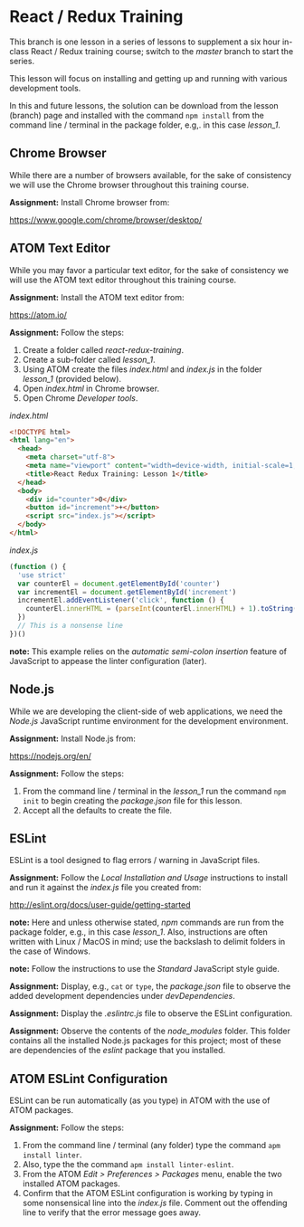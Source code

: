 # React / Redux Training

This branch is one lesson in a series of lessons to supplement a six hour
in-class React / Redux training course; switch to the *master* branch
to start the series.

This lesson will focus on installing and getting up and running with
various development tools.

In this and future lessons, the solution can be download from the lesson
(branch) page and installed with the command `npm install` from the command
line / terminal in the package folder, e.g,. in this case *lesson_1*.

## Chrome Browser

While there are a number of browsers available, for the sake of consistency
we will use the Chrome browser throughout this training course.

**Assignment:** Install Chrome browser from:

https://www.google.com/chrome/browser/desktop/

## ATOM Text Editor

While you may favor a particular text editor, for the sake of consistency
we will use the ATOM text editor throughout this training course.

**Assignment:** Install the ATOM text editor from:

https://atom.io/

**Assignment:** Follow the steps:

1. Create a folder called *react-redux-training*.
2. Create a sub-folder called *lesson_1*.
3. Using ATOM create the files *index.html* and *index.js* in the
folder *lesson_1* (provided below).
4. Open *index.html* in Chrome browser.
5. Open Chrome *Developer tools*.

*index.html*
```html
<!DOCTYPE html>
<html lang="en">
  <head>
    <meta charset="utf-8">
    <meta name="viewport" content="width=device-width, initial-scale=1, maximum-scale=1">
    <title>React Redux Training: Lesson 1</title>
  </head>
  <body>
    <div id="counter">0</div>
    <button id="increment">+</button>
    <script src="index.js"></script>
  </body>
</html>
```

*index.js*
```js
(function () {
  'use strict'
  var counterEl = document.getElementById('counter')
  var incrementEl = document.getElementById('increment')
  incrementEl.addEventListener('click', function () {
    counterEl.innerHTML = (parseInt(counterEl.innerHTML) + 1).toString()
  })
  // This is a nonsense line
})()
```

**note:** This example relies on the *automatic semi-colon insertion*
feature of JavaScript to appease the linter configuration (later).

## Node.js

While we are developing the client-side of web applications, we need
the *Node.js* JavaScript runtime environment for the development
environment.

**Assignment:** Install Node.js from:

https://nodejs.org/en/

**Assignment:**  Follow the steps:

1. From the command line / terminal in the *lesson_1* run the command
`npm init` to begin creating the *package.json* file for this lesson.
2. Accept all the defaults to create the file.

## ESLint

ESLint is a tool designed to flag errors / warning in JavaScript files.

**Assignment:** Follow the *Local Installation and Usage* instructions
to install and run it against the *index.js* file you created from:

http://eslint.org/docs/user-guide/getting-started

**note:** Here and unless otherwise stated, *npm* commands are run from
the package folder, e.g., in this case *lesson_1*. Also, instructions
are often written with Linux / MacOS in mind; use the backslash to
delimit folders in the case of Windows.

**note:** Follow the instructions to use the *Standard*
JavaScript style guide.

**Assignment:** Display, e.g., `cat` or `type`, the *package.json* file
to observe the added development dependencies under *devDependencies*.

**Assignment:** Display the *.eslintrc.js* file to observe the ESLint
configuration.

**Assignment:** Observe the contents of the *node_modules* folder.  This
folder contains all the installed Node.js packages for this project;
most of these are dependencies of the *eslint* package that you installed.

## ATOM ESLint Configuration

ESLint can be run automatically (as you type) in ATOM with the use of
ATOM packages.

**Assignment:**  Follow the steps:

1. From the command line / terminal (any folder) type the command
`apm install linter`.
2. Also, type the the command `apm install linter-eslint`.
3. From the ATOM *Edit > Preferences > Packages* menu, enable the two
installed ATOM packages.
4. Confirm that the ATOM ESLint configuration is working by typing in
some nonsensical line into the *index.js* file. Comment out the
offending line to verify that the error message goes away.
